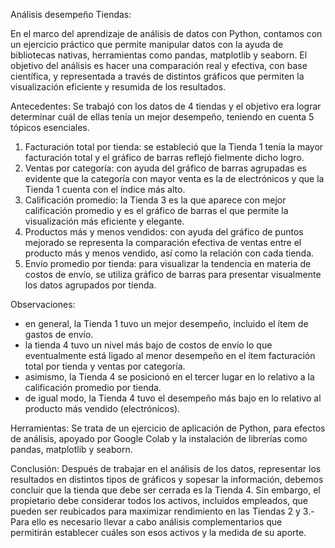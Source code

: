 Análisis desempeño Tiendas:

   En el marco del aprendizaje de análisis de datos con Python, contamos con un ejercicio práctico que permite manipular datos con la ayuda de bibliotecas nativas, herramientas como pandas, matplotlib y seaborn.
   El objetivo del análisis es hacer una comparación real y efectiva, con base científica, y representada a través de distintos gráficos que permiten la visualización eficiente y resumida de los resultados.

Antecedentes:
   Se trabajó con los datos de 4 tiendas y el objetivo era lograr determinar cuál de ellas tenía un mejor desempeño, teniendo en cuenta 5 tópicos esenciales.
1) Facturación total por tienda: se estableció que la Tienda 1 tenía la mayor facturación total y el gráfico de barras reflejó fielmente dicho logro.
2) Ventas por categoría: con ayuda del gráfico de barras agrupadas es evidente que la categoría con mayor venta es la de electrónicos y que la Tienda 1 cuenta con el índice más alto.
3) Calificación promedio: la Tienda 3 es la que aparece con mejor calificación promedio y es el gráfico de barras el que permite la visualización más eficiente y elegante.
4) Productos más y menos vendidos: con ayuda del gráfico de puntos mejorado se representa la comparación efectiva de ventas entre el producto más y menos vendido, así como la relación con cada tienda.
5) Envío promedio por tienda: para visualizar la tendencia en materia de costos de envío, se utiliza gráfico de barras para presentar visualmente los datos agrupados por tienda.

Observaciones: 
- en general, la Tienda 1 tuvo un mejor desempeño, incluido el ítem de gastos de envío.
- la tienda 4 tuvo un nivel más bajo de costos de envío lo que eventualmente está ligado al menor desempeño en el ítem facturación total por tienda y ventas por categoría.
- asimismo, la Tienda 4 se posicionó en el tercer lugar en lo relativo a la calificación promedio por tienda.
- de igual modo, la Tienda 4 tuvo el desempeño más bajo en lo relativo al producto más vendido (electrónicos).

Herramientas:
   Se trata de un ejercicio de aplicación de Python, para efectos de análisis, apoyado por Google Colab y la instalación de librerías como pandas, matplotlib y seaborn.

Conclusión: 
   Después de trabajar en el análisis de los datos, representar los resultados en distintos tipos de gráficos y sopesar la información, debemos concluir que la tienda que debe ser cerrada es la Tienda 4.
   Sin embargo, el propietario debe considerar todos los activos, incluidos empleados, que pueden ser reubicados para maximizar rendimiento en las Tiendas 2 y 3.-
   Para ello es necesario llevar a cabo análisis complementarios que permitirán establecer cuáles son esos activos y la medida de su aporte.
